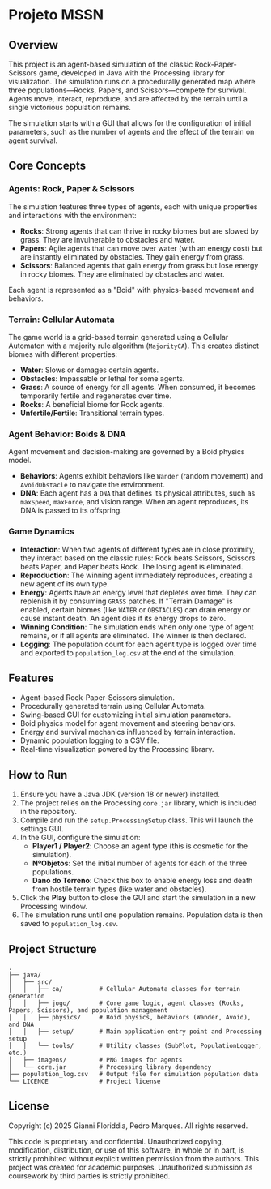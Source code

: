# Projeto MSSN

## Overview

This project is an agent-based simulation of the classic Rock-Paper-Scissors game, developed in Java with the Processing library for visualization. The simulation runs on a procedurally generated map where three populations—Rocks, Papers, and Scissors—compete for survival. Agents move, interact, reproduce, and are affected by the terrain until a single victorious population remains.

The simulation starts with a GUI that allows for the configuration of initial parameters, such as the number of agents and the effect of the terrain on agent survival.

## Core Concepts

### Agents: Rock, Paper & Scissors
The simulation features three types of agents, each with unique properties and interactions with the environment:
*   **Rocks**: Strong agents that can thrive in rocky biomes but are slowed by grass. They are invulnerable to obstacles and water.
*   **Papers**: Agile agents that can move over water (with an energy cost) but are instantly eliminated by obstacles. They gain energy from grass.
*   **Scissors**: Balanced agents that gain energy from grass but lose energy in rocky biomes. They are eliminated by obstacles and water.

Each agent is represented as a "Boid" with physics-based movement and behaviors.

### Terrain: Cellular Automata
The game world is a grid-based terrain generated using a Cellular Automaton with a majority rule algorithm (`MajorityCA`). This creates distinct biomes with different properties:
*   **Water**: Slows or damages certain agents.
*   **Obstacles**: Impassable or lethal for some agents.
*   **Grass**: A source of energy for all agents. When consumed, it becomes temporarily fertile and regenerates over time.
*   **Rocks**: A beneficial biome for Rock agents.
*   **Unfertile/Fertile**: Transitional terrain types.

### Agent Behavior: Boids & DNA
Agent movement and decision-making are governed by a Boid physics model.
*   **Behaviors**: Agents exhibit behaviors like `Wander` (random movement) and `AvoidObstacle` to navigate the environment.
*   **DNA**: Each agent has a `DNA` that defines its physical attributes, such as `maxSpeed`, `maxForce`, and vision range. When an agent reproduces, its DNA is passed to its offspring.

### Game Dynamics
*   **Interaction**: When two agents of different types are in close proximity, they interact based on the classic rules: Rock beats Scissors, Scissors beats Paper, and Paper beats Rock. The losing agent is eliminated.
*   **Reproduction**: The winning agent immediately reproduces, creating a new agent of its own type.
*   **Energy**: Agents have an energy level that depletes over time. They can replenish it by consuming `GRASS` patches. If "Terrain Damage" is enabled, certain biomes (like `WATER` or `OBSTACLES`) can drain energy or cause instant death. An agent dies if its energy drops to zero.
*   **Winning Condition**: The simulation ends when only one type of agent remains, or if all agents are eliminated. The winner is then declared.
*   **Logging**: The population count for each agent type is logged over time and exported to `population_log.csv` at the end of the simulation.

## Features
*   Agent-based Rock-Paper-Scissors simulation.
*   Procedurally generated terrain using Cellular Automata.
*   Swing-based GUI for customizing initial simulation parameters.
*   Boid physics model for agent movement and steering behaviors.
*   Energy and survival mechanics influenced by terrain interaction.
*   Dynamic population logging to a CSV file.
*   Real-time visualization powered by the Processing library.

## How to Run

1.  Ensure you have a Java JDK (version 18 or newer) installed.
2.  The project relies on the Processing `core.jar` library, which is included in the repository.
3.  Compile and run the `setup.ProcessingSetup` class. This will launch the settings GUI.
4.  In the GUI, configure the simulation:
    *   **Player1 / Player2**: Choose an agent type (this is cosmetic for the simulation).
    *   **NºObjetos**: Set the initial number of agents for each of the three populations.
    *   **Dano do Terreno**: Check this box to enable energy loss and death from hostile terrain types (like water and obstacles).
5.  Click the **Play** button to close the GUI and start the simulation in a new Processing window.
6.  The simulation runs until one population remains. Population data is then saved to `population_log.csv`.

## Project Structure
```
.
├── java/
│   ├── src/
│   │   ├── ca/          # Cellular Automata classes for terrain generation
│   │   ├── jogo/        # Core game logic, agent classes (Rocks, Papers, Scissors), and population management
│   │   ├── physics/     # Boid physics, behaviors (Wander, Avoid), and DNA
│   │   ├── setup/       # Main application entry point and Processing setup
│   │   └── tools/       # Utility classes (SubPlot, PopulationLogger, etc.)
│   ├── imagens/         # PNG images for agents
│   └── core.jar         # Processing library dependency
├── population_log.csv   # Output file for simulation population data
└── LICENCE              # Project license
```

## License
Copyright (c) 2025 Gianni Floriddia, Pedro Marques. All rights reserved.

This code is proprietary and confidential. Unauthorized copying, modification, distribution, or use of this software, in whole or in part, is strictly prohibited without explicit written permission from the authors. This project was created for academic purposes. Unauthorized submission as coursework by third parties is strictly prohibited.
